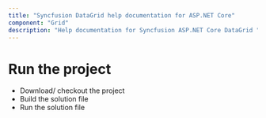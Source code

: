 ```yaml
---
title: "Syncfusion DataGrid help documentation for ASP.NET Core"
component: "Grid"
description: "Help documentation for Syncfusion ASP.NET Core DataGrid "
---
```


# Run the project
* Download/ checkout the project
* Build the solution file
* Run the solution file
